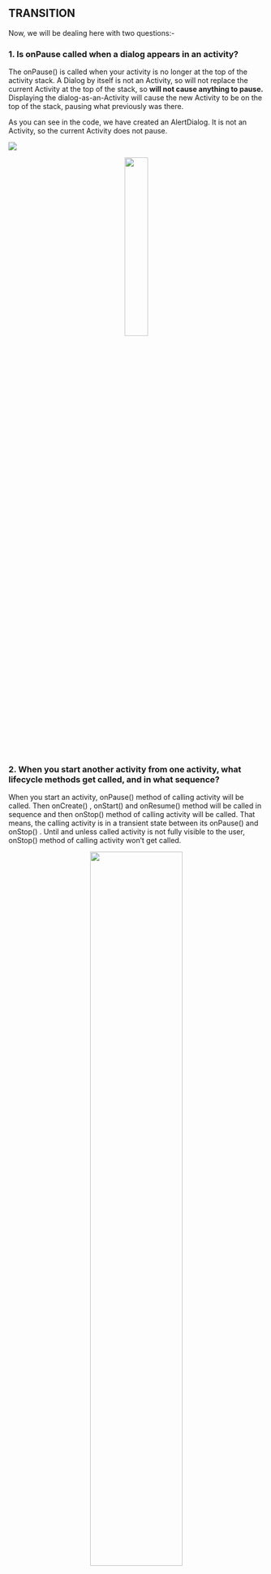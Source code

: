 ## TRANSITION

Now, we will be dealing here with two questions:-  
### 1. Is onPause called when a dialog appears in an activity?  

The onPause() is called when your activity is no longer at the top of the activity stack. A Dialog by itself is not an Activity,
so will not replace the current Activity at the top of the stack, so **will not cause anything to pause.** 
Displaying the dialog-as-an-Activity will cause the new Activity to be on the top of the stack, pausing what previously was there.  



As you can see in the code, we have created an AlertDialog. It is not an Activity, so the current Activity does not pause.  

<img src="https://user-images.githubusercontent.com/30290570/78515025-ead63b00-77d1-11ea-9c3a-f64d9321dc4b.png"/>  
<p align="center">
<img width="30%" height="30%" src="https://user-images.githubusercontent.com/30290570/78515109-47d1f100-77d2-11ea-8454-a33e27c1bc06.jpg"/>  
</p>  


### 2. When you start another activity from one activity, what lifecycle methods get called, and in what sequence?  

When you start an activity, onPause() method of calling activity will be called. Then onCreate() , onStart() and onResume() method will
be called in sequence and then onStop() method of calling activity will be called. That means, the calling activity is in a transient
state between its onPause() and onStop() . Until and unless called activity is not fully visible to the user, onStop() method of 
calling activity won’t get called.  
<p align="center">
<img width="60%" height="60%" src="https://user-images.githubusercontent.com/30290570/78514949-86b37700-77d1-11ea-9f40-21972a64ffdd.png"/>  
</p>
The same process happens when you press the back button. At first, onPause() of child activity is called, Then, until the parent 
activity is not fully visible, i.e. onStart() and onResume() of parent are not called, onStop() of closing activity won’t get called. 
After that onStop() and onDestroy() method of child activity will be called.
